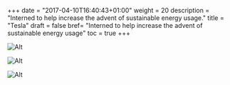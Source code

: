 +++
date = "2017-04-10T16:40:43+01:00"
weight = 20
description = "Interned to help increase the advent of sustainable energy usage."
title = "Tesla"
draft = false
bref= "Interned to help increase the advent of sustainable energy usage"
toc = true
+++

![Alt](www.malachiw.com/static/tesla/1.jpg)

![Alt](www.malachiw.com/static/tesla/2.jpg)

![Alt](www.malachiw.com/static/tesla/3.jpg)
